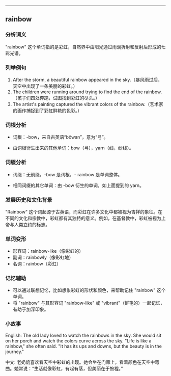 
---------------
## rainbow
### 分析词义
"rainbow" 这个单词指的是彩虹，自然界中由阳光通过雨滴折射和反射后形成的七彩光谱。

### 列举例句
1. After the storm, a beautiful rainbow appeared in the sky.（暴风雨过后，天空中出现了一条美丽的彩虹。）
2. The children were running around trying to find the end of the rainbow.（孩子们四处奔跑，试图找到彩虹的尽头。）
3. The artist's painting captured the vibrant colors of the rainbow.（艺术家的画作捕捉到了彩虹鲜艳的色彩。）

### 词根分析
- 词根：-bow，来自古英语“bōwan”，意为“弓”。

- 由词根衍生出来的其他单词：bow（弓），yarn（线，纱线）。

### 词缀分析
- 词缀：无前缀，-bow 是词根，- rainbow 是单词整体。

- 相同词缀的其它单词：由 -bow 衍生的单词，如上面提到的 yarn。

### 发展历史和文化背景
"Rainbow" 这个词起源于古英语，而彩虹在许多文化中都被视为吉祥的象征。在不同的文化和宗教中，彩虹都有其独特的意义。例如，在基督教中，彩虹被视为上帝与人类立约的标志。

### 单词变形
- 形容词：rainbow-like（像彩虹的）
- 副词：rainbowly（像彩虹地）
- 名词：rainbow（彩虹）

### 记忆辅助
- 可以通过联想记忆，比如想象彩虹的形状和颜色，来帮助记住 "rainbow" 这个单词。
- 将 "rainbow" 与其形容词 "rainbow-like" 或 "vibrant"（鲜艳的）一起记忆，有助于加深印象。

### 小故事
English:
The old lady loved to watch the rainbows in the sky. She would sit on her porch and watch the colors curve across the sky. "Life is like a rainbow," she often said. "It has its ups and downs, but the beauty is in the journey."

中文:
老奶奶喜欢看天空中彩虹的出现。她会坐在门廊上，看着颜色在天空中弯曲。她常说：“生活就像彩虹，有起有落，但美丽在于旅程。”

